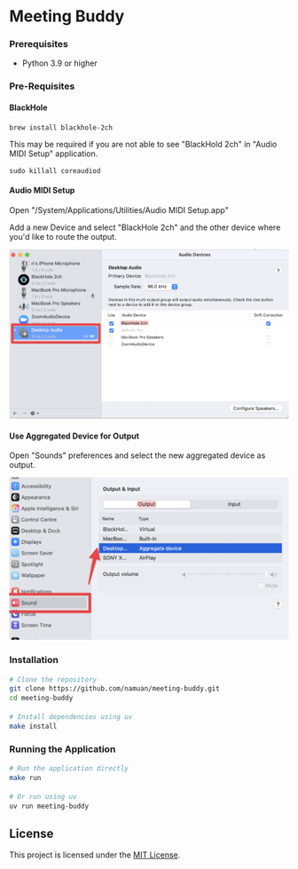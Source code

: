 # Meeting Buddy

### Prerequisites

- Python 3.9 or higher

### Pre-Requisites

#### BlackHole

```
brew install blackhole-2ch
```

This may be required if you are not able to see "BlackHold 2ch" in "Audio MIDI Setup" application.

```
sudo killall coreaudiod
```

#### Audio MIDI Setup

Open "/System/Applications/Utilities/Audio MIDI Setup.app"

Add a new Device and select "BlackHole 2ch" and the other device where you'd like to route the output.

![](assets/audio-midi-setup.png)

#### Use Aggregated Device for Output

Open "Sounds" preferences and select the new aggregated device as output.

![](assets/sound-output-device.png)

### Installation

```bash
# Clone the repository
git clone https://github.com/namuan/meeting-buddy.git
cd meeting-buddy

# Install dependencies using uv
make install
```

### Running the Application

```bash
# Run the application directly
make run

# Or run using uv
uv run meeting-buddy
```

## License

This project is licensed under the [MIT License](LICENSE).
